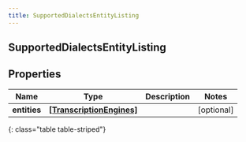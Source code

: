 ```yaml
---
title: SupportedDialectsEntityListing
---
```

## SupportedDialectsEntityListing

## Properties

|Name | Type | Description | Notes|
|------------ | ------------- | ------------- | -------------|
| **entities** | [**[TranscriptionEngines]**](TranscriptionEngines.html) |  | [optional] |
{: class="table table-striped"}


